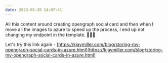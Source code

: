 ```yaml
---
date: 2023-05-20 14:07:41
---
```


All this content around creating opengraph social card and then when I move all the images to azure to speed up the process, I end up not changing my endpoint in the template. 🤦🏾‍♂️

Let's try this link again - [https://kjaymiller.com/blog/storing-my-opengraph-social-cards-in-azure.html](https://kjaymiller.com/blog/storing-my-opengraph-social-cards-in-azure.html)
